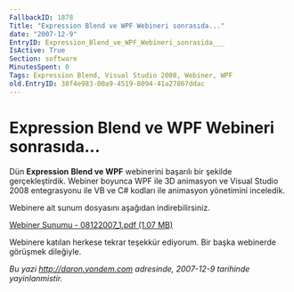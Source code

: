```yaml
---
FallbackID: 1878
Title: "Expression Blend ve WPF Webineri sonrasıda..."
date: "2007-12-9"
EntryID: Expression_Blend_ve_WPF_Webineri_sonrasida___
IsActive: True
Section: software
MinutesSpent: 0
Tags: Expression Blend, Visual Studio 2008, Webiner, WPF
old.EntryID: 38f4e983-00a9-4519-8094-41a27867ddac
---
```

# Expression Blend ve WPF Webineri sonrasıda...
Dün **Expression** **Blend ve WPF** webinerini başarılı bir şekilde
gerçekleştirdik. Webiner boyunca WPF ile 3D animasyon ve Visual Studio
2008 entegrasyonu ile VB ve C\# kodları ile animasyon yönetimini
inceledik.

Webinere ait sunum dosyasını aşağıdan indirebilirsiniz.

[Webiner Sunumu - 08122007\_1.pdf (1.07
MB)](media/Expression_Blend_ve_WPF_Webineri_sonrasida___/08122007_1.pdf)

Webinere katılan herkese tekrar teşekkür ediyorum. Bir başka webinerde
görüşmek dileğiyle.



*Bu yazi http://daron.yondem.com adresinde, 2007-12-9 tarihinde yayinlanmistir.*
